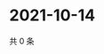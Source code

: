 # 2021-10-14

共 0 条

<!-- BEGIN WEIBO -->
<!-- 最后更新时间 Thu Oct 14 2021 12:10:48 GMT+0800 (China Standard Time) -->

<!-- END WEIBO -->
